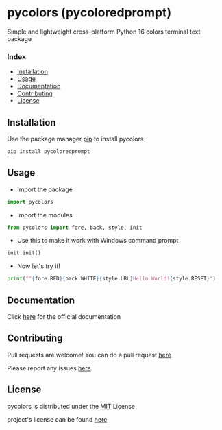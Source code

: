 # pycolors (pycoloredprompt)

Simple and lightweight cross-platform Python 16 colors terminal text package

### Index

- [Installation](https://github.com/gioggino/pycolors/blob/main/README.md#Installation)
- [Usage](https://github.com/gioggino/pycolors/blob/main/README.md#Usage)
- [Documentation](https://github.com/gioggino/pycolors/blob/main/README.md#Documentation)
- [Contributing](https://github.com/gioggino/pycolors/blob/main/README.md#Contributing)
- [License](https://github.com/gioggino/pycolors/blob/main/README.md#License)

## Installation

Use the package manager [pip](https://pip.pypa.io/en/stable/) to install pycolors

```bash
pip install pycoloredprompt
```

## Usage

- Import the package

```python
import pycolors
```

- Import the modules

```python
from pycolors import fore, back, style, init
```

- Use this to make it work with Windows command prompt

```python
init.init()
```

- Now let's try it!

```python
print(f"{fore.RED}{back.WHITE}{style.URL}Hello World!{style.RESET}")
```

## Documentation

Click [here](https://giogi06off.gitbook.io/pycolors-docs/) for the official documentation

## Contributing

Pull requests are welcome! You can do a pull request [here](https://github.com/gioggino/pycolors/pulls)

Please report any issues [here](https://github.com/gioggino/pycolors/issues)

## License

pycolors is distributed under the [MIT](https://choosealicense.com/licenses/mit/) License

project's license can be found [here](https://github.com/gioggino/pycolors/blob/main/LICENSE)
